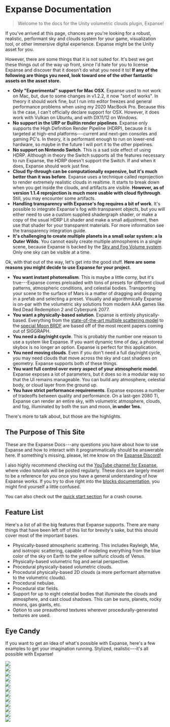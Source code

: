 # Expanse Documentation

> Welcome to the docs for the Unity volumetric clouds plugin, Expanse!

If you've arrived at this page, chances are you're looking for a robust, realistic, performant sky and clouds system for your game, visualization tool, or other immersive digital experience. Expanse might be the Unity asset for you.

However, there are some things that it is not suited for. It's best we get these things out of the way up front, since I'd hate for you to license Expanse and discover that it doesn't do what you need it to! **If any of the following are things you need, look toward one of the other fantastic assets on the asset store.**

* **Only "Experimental" support for Mac OSX**. Expanse used to not work on Mac, but, due to some changes in v1.2.2, it now "sort of works". In theory it should work fine, but I run into editor freezes and general performance problems when using my 2020 MacBook Pro. Because this is the case, I can't officially declare support for OSX. However, it does work with Vulkan on Ubuntu, and with DX11/12 on Windows.
* **No support in the URP or Builtin render pipelines**. Expanse only supports the High Definition Render Pipeline (HDRP), because it is targeted at high-end platforms---current and next-gen consoles and gaming PC's. In theory, it is performant enough to run on lower-end hardware, so maybe in the future I will port it to the other pipelines.
* **No support on Nintendo Switch**. This is a sad side effect of using HDRP. Although in theory the Switch supports all the features necessary to run Expanse, the HDRP doesn't support the Switch. If and when it does, Expanse should work just fine.
* **Cloud fly-through can be computationally expensive, but it's much better than it was before**. Expanse uses a technique called reprojection to render extremely realistic clouds in realtime. It starts to break down when you get inside the clouds, and artifacts are visible. **However, as of version 1.1.4 reprojection is much more usable with cloud flythrough**. Still, you may encounter some artifacts.
* **Handling transparency with Expanse's fog requires a bit of work**. It's possible to integrate Expanse's fog with transparent objects, but you will either need to use a custom supplied shadergraph shader, or make a copy of the usual HDRP Lit shader and make a small adjustment, then use that shader for your transparent materials. For more information see the transparency integration guide.
* **It's challenging to create multiple planets in a small solar system: a la Outer Wilds**. You cannot easily create multiple atmospheres in a single scene, because Expanse is backed by the [Sky and Fog Volume system](https://docs.unity.cn/Packages/com.unity.render-pipelines.high-definition@7.1/manual/Override-Visual-Environment.html). Only one sky can be visible at a time.

Ok, with that out of the way, let's get into the good stuff. **Here are some reasons you might decide to use Expanse for your project**.

* **You want instant photorealism**. This is maybe a little corny, but it's true---Expanse comes preloaded with tons of presets for different cloud patterns, atmospheric conditions, and celestial bodies. Transporting your scene to the surface of Mars is a matter of dragging and dropping in a prefab and selecting a preset. Visually and algorithmically Expanse is on-par with the volumetric sky solutions from modern AAA games like Red Dead Redemption 2 and Cyberpunk 2077.
* **You want a physically-based solution**. Expanse is entirely physically-based. Everything from the [state-of-the-art multiple scattering model](https://sebh.github.io/publications/egsr2020.pdf) to the [special Moon BRDF](https://graphics.stanford.edu/~henrik/papers/nightsky/nightsky.pdf) are based off of the most recent papers coming out of SIGGRAPH.
* **You need a day/night cycle**. This is probably the number one reason to use a system like Expanse. If you want dynamic time of day, a photoreal skybox is no longer an option. Expanse is perfect for this application.
* **You need moving clouds**. Even if you don't need a full day/night cycle, you may need clouds that move across the sky and cast shadows on geometry. Expanse supports both of these things.
* **You want full control over every aspect of your atmospheric model**. Expanse exposes a lot of parameters, but it does so in a modular way so that the UI remains manageable. You can build any atmosphere, celestial body, or cloud layer from the ground up.
* **You have strict performance requirements**. Expanse exposes a number of tradeoffs between quality and performance. On a last-gen 2080 Ti, Expanse can render an entire sky, with volumetric atmosphere, clouds, and fog, illuminated by both the sun and moon, **in under 1ms.**

There's more to talk about, but those are the highlights.

## The Purpose of This Site

These are the Expanse Docs---any questions you have about how to use Expanse and how to interact with it programmatically should be answerable here. If something's missing, please, let me know on the [Expanse Discord!](https://discord.gg/F3VQ2vJy9p)

I also highly recommend checking out the [YouTube channel for Expanse](https://www.youtube.com/channel/UCHBzoaGEDkI2P2jsUljq24Q), where video tutorials will be posted regularly. These docs are largely meant to be a reference for you once you have a general understanding of how Expanse works. If you try to dive right into the [blocks documentation](/editor/blocks/blocks), you might find yourself a little confused.

You can also check out the [quick start section](/quickstart/quickstart) for a crash course.

## Feature List

Here's a list of all the big features that Expanse supports. There are many things that have been left off of this list for brevity's sake, but this should cover most of the important bases.

* Physically-based atmospheric scattering. This includes Rayleigh, Mie, and isotropic scattering, capable of modeling everything from the blue color of the sky on Earth to the yellow sulfuric clouds of Venus.
* Physically-based volumetric fog and aerial perspective.
* Procedural physically-based volumetric clouds.
* Procedural physically-based 2D clouds (a more performant alternative to the volumetric clouds).
* Procedural nebulae.
* Procedural star fields.
* Support for up to eight celestial bodies that illuminate the clouds and atmosphere, and cast cloud shadows. This can be suns, planets, rocky moons, gas giants, etc.
* Option to use preauthored textures wherever procedurally-generated textures are used.

## Eye Candy

If you want to get an idea of what's possible with Expanse, here's a few examples to get your imagination running. Stylized, realistic---it's all possible with Expanse!

<div class="img-block">
    <div class="img-row">
        <div class="img-col"><img src="img/procedural_cloud_volume/pretty_boys.jpg"/></div>
        <div class="img-col"><img src="img/nebulae/banner_2.jpg"/></div>
    </div>
    <div class="img-row">
        <div class="img-col"><img src="img/stars/texture_stars.jpg"/></div>
        <div class="img-col"><img src="img/procedural_cloud_volume/dense_6_15.jpg"/></div>
    </div>
    <div class="img-row">
        <div class="img-col"><img src="img/atmosphere/with_isotropic_fog.jpg"/></div>
        <div class="img-col"><img src="img/quickstart/clouds/candy.jpg"/></div>
        <!-- <div class="img-col"><img src="img/procedural_cloud_volume/poofy_guys.jpg"/></div> -->
    </div>
    <div class="img-row">
        <div class="img-col"><img src="img/procedural_cloud_volume/high_ball.jpg"/></div>
        <div class="img-col"><img src="img/celestial_bodies/moon.jpg"/></div>
    </div>
    <div class="img-row">
        <div class="img-col"><img src="img/planet/earth_night.jpg"/></div>
        <div class="img-col"><img src="img/atmosphere/aerosol_density_10.jpg"/></div>
    </div>
    <div class="img-row">
        <div class="img-col"><img src="img/stars/banner_2.jpg"/></div>
        <div class="img-col"><img src="img/celestial_bodies/limb_darkening_1.jpg"/></div>
    </div>
</div>